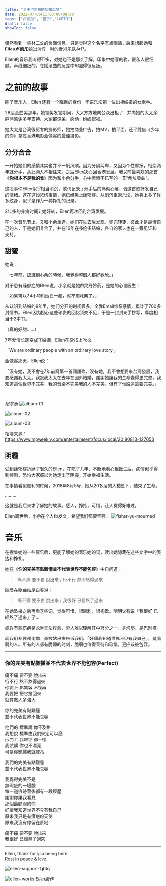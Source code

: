 ```yaml
---
title: "关于卢凯彤的后知后觉"
date: 2022-07-06T11:00:00+08:00
tags: ["卢凯彤", "音乐","LGBTQ"]
draft: false
showToc: false
---
```

偶然看到一些林二汶的负面信息，只是觉得这个名字有点眼熟，后来想起她和**Ellen卢凯彤**组过流行一时的香港乐队At17。

Ellen的音乐我听得不多，对她也不是那么了解。印象中她写的歌，很私人很细腻。声线细细的，在摇滚曲的反差中却显得很反叛。

# 之前的故事
除了音乐人，Ellen 还有一个瞩目的身份：华语乐坛第一位出柜结婚的女歌手。

28届金曲奖那年，她领奖发言期间，大大方方地向公众出柜了，并向她的太太余静萍感谢多年支持。大家都惊呆，感动，纷纷祝福。

她太太是台湾很厉害的摄影师，她拍商业广告，拍MV，拍平面，还平凭借《少年的你》拿过香港电影金像奖的最佳摄影。


## 分分合合

一开始她们的感情其实也并不一帆风顺。因为分隔两岸，又因为个性摩擦，相恋两年就分手，从此两人不相往来。之后Ellen决心回香港发展。我以前最喜欢的那首《**你根本不是我的谁**》因为和小余分手，心中愤愤不已写的一首“倒垃圾曲“。

这段事件Ellen似乎相当消沉，歌词记录了分手后的痛彻心扉，借这首歌抒发自己的情绪。这在这段悲伤事情，她已经患上躁郁症。从消沉重返乐坛，她身上多了许多纹身，似乎是作为一种挣扎的记录。

2年多的养病时间让她好转，Ellen再次回到台湾发展。

在一次音乐节上，又和小余重逢。她们在失去后发现，兜兜转转，彼此才是最懂自己的人，于是她们复合了，并在16年在多伦多结婚，各自的家人也在一旁见证和支持。

## 甜蜜

她说：

「七年前，認識到小余的時候，我覺得整個人都好歡欣。」

对于患有躁郁症的Ellen说，小余就是她的灵丹妙药，是她的心理医生：

「如果可以24小時和她在一起，就不用吃藥了。」

从认识到结婚的9年里，她们分开的时间很多，全靠Email维系感情，累计了700多封情书。Ellen因为担心这些珍贵的回忆消失不见，于是一封封亲手抄写，厚度相当于2本书。

（真的好甜……）

7年爱情长跑变成了婚姻，Ellen在SNS上Po文：

「We are ordinary people with an ordinary love story.」


金像奖那天，Ellen说：  

「沒有她，我不會在7年前寫第一首國語歌，沒有她，我不會想要來台灣發展，我要感謝我太太。我跟我太太在去年在國外結婚，謝謝她讓我的生命變得更完整，我知道這個世界不完美，我的音樂不完美我的人不完美，但有了你誰還需要完美。」

<br>

*纪念册*
![album-01](https://nic-gz-1308403500.file.myqcloud.com/posts/about-ellen-2022-07-06-13-07-36.png)

![album-02](https://nic-gz-1308403500.file.myqcloud.com/posts/about-ellen-2022-07-06-13-10-36.png)


![album-03](https://nic-gz-1308403500.file.myqcloud.com/posts/about-ellen-2022-07-06-13-12-03.png)


相簿来源：https://www.mpweekly.com/entertainment/focus/local/20180813-127053
## 阴霾



受到躁郁症折磨了很久的Ellen，在吃了几年、不断地看心里医生后，病情似乎得到控制，恐怕大家都以为她走出了阴霾，开始幸福生活。

在事情看似顺利的时候，2018年8月5号，她从20多层的大楼坠下，结束了生命。

………

这就是我后来才了解她的故事。感人，挣扎，可惜，让人觉得好难过。

Ellen离世后，小余在个人fb发文，希望我们都要坚强：
![fisher-yu-mourned](https://nic-gz-1308403500.file.myqcloud.com/posts/about-ellen-2022-07-06-12-59-14.png)

# 音乐
在搜集她的一些资讯后，更能了解她的音乐她的词，读出她隐藏在这些文字中的表达和挣扎。

她在《**你的完美有點難懂並不代表世界不能包容**》中自问道：

>痛不痛 要不要 說出來 / 行不行 熬不熬得過來

随后在歌曲结尾自答说：

>痛不痛 要不要 說出來 / 我很好 已經熬了過來


在她坠楼之后再看这些词，觉得可惜，很讽刺，很抱歉。明明说有说「我很好 已經熬了過來」了……

或许有些伤疤是永远无法痊愈，旁人难以理解其中万分之一，是沟壑，是巴别塔。

而我们都要谢谢你，勇敢站出来告诉我们。「好讓我知道世界不只有我自己」，是脆弱的人。所有的人都有脆弱的时刻，脆弱也值得善待和珍惜，更应该被包容。

---

### 你的完美有點難懂並不代表世界不能包容(Perfect)

痛不痛 要不要 說出來  
行不行 熬不熬得過來  
你臉上 那笑容 不復再  
我要把 把它搶回來  
就算敵人多強大  


你的完美有點難懂  
並不代表世界不能包容  

他們的 標準說 你不及格  
我想說 標準由我們來定可以麼  
形而上 我跟你 都一樣  
我骯髒 你也不漂亮   
可是你艷麗我就發亮   

我們的完美有點難懂  
並不代表世界不能包容  

我覺得完美不是  
無瑕疵的一場戲  
每一道痕跡背後都有一段經歷  
謝謝你讓我看見  
那個最脆弱的你  
好讓我知道世界不只有我自己  
原來我只是有瘡疤的天使  
原來我沒有停留在原地  

痛不痛 要不要 說出來  
我很好 已經熬了過來  


---

Ellen, thank for you being here  
Rest in peace & love.  

![ellen-support-lgbtq](https://nic-gz-1308403500.file.myqcloud.com/posts/about-ellen-2022-07-06-13-02-31.png)


![ellen-works](https://nic-gz-1308403500.file.myqcloud.com/posts/about-ellen-2022-07-06-13-14-10.png 'Ellen画作')
*Ellen画作*